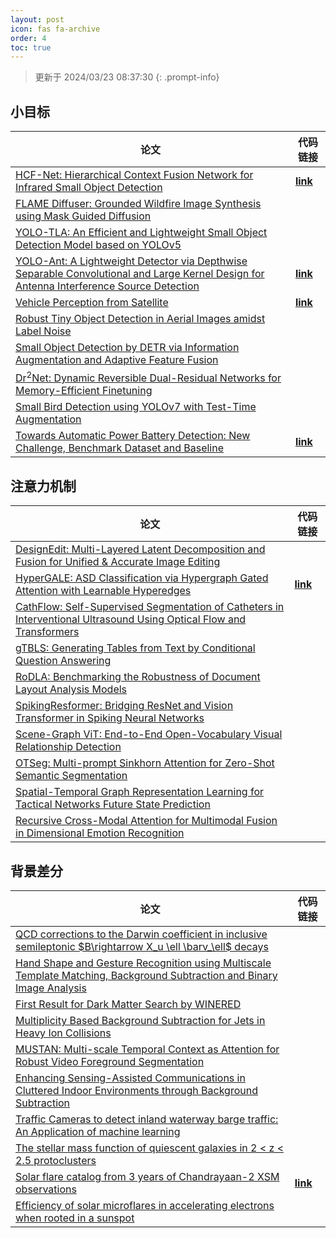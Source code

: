 ```yaml
---
layout: post
icon: fas fa-archive
order: 4
toc: true
---
```


> 更新于 2024/03/23 08:37:30
{: .prompt-info}

## 小目标

| 论文 | 代码链接 |
| --- | --- |
| [HCF-Net: Hierarchical Context Fusion Network for Infrared Small Object Detection](http://arxiv.org/abs/2403.10778v1) | [**link**](https://github.com/zhengshuchen/hcfnet) |
| [FLAME Diffuser: Grounded Wildfire Image Synthesis using Mask Guided Diffusion](http://arxiv.org/abs/2403.03463v1) |  |
| [YOLO-TLA: An Efficient and Lightweight Small Object Detection Model based on YOLOv5](http://arxiv.org/abs/2402.14309v1) |  |
| [YOLO-Ant: A Lightweight Detector via Depthwise Separable Convolutional and Large Kernel Design for Antenna Interference Source Detection](http://arxiv.org/abs/2402.12641v1) | [**link**](https://github.com/scnu-rislab/yolo-ant) |
| [Vehicle Perception from Satellite](http://arxiv.org/abs/2402.00703v1) | [**link**](https://github.com/chenxi1510/vehicle-perception-from-satellite-videos) |
| [Robust Tiny Object Detection in Aerial Images amidst Label Noise](http://arxiv.org/abs/2401.08056v1) |  |
| [Small Object Detection by DETR via Information Augmentation and Adaptive Feature Fusion](http://arxiv.org/abs/2401.08017v1) |  |
| [Dr$^2$Net: Dynamic Reversible Dual-Residual Networks for Memory-Efficient Finetuning](http://arxiv.org/abs/2401.04105v1) |  |
| [Small Bird Detection using YOLOv7 with Test-Time Augmentation](http://arxiv.org/abs/2401.01018v1) |  |
| [Towards Automatic Power Battery Detection: New Challenge, Benchmark Dataset and Baseline](http://arxiv.org/abs/2312.02528v2) | [**link**](https://github.com/xiaoqi-zhao-dlut/x-ray-pbd) |

## 注意力机制

| 论文 | 代码链接 |
| --- | --- |
| [DesignEdit: Multi-Layered Latent Decomposition and Fusion for Unified & Accurate Image Editing](http://arxiv.org/abs/2403.14487v1) |  |
| [HyperGALE: ASD Classification via Hypergraph Gated Attention with Learnable Hyperedges](http://arxiv.org/abs/2403.14484v1) | [**link**](https://github.com/mehular0ra/hypergale) |
| [CathFlow: Self-Supervised Segmentation of Catheters in Interventional Ultrasound Using Optical Flow and Transformers](http://arxiv.org/abs/2403.14465v1) |  |
| [gTBLS: Generating Tables from Text by Conditional Question Answering](http://arxiv.org/abs/2403.14457v1) |  |
| [RoDLA: Benchmarking the Robustness of Document Layout Analysis Models](http://arxiv.org/abs/2403.14442v1) |  |
| [SpikingResformer: Bridging ResNet and Vision Transformer in Spiking Neural Networks](http://arxiv.org/abs/2403.14302v1) |  |
| [Scene-Graph ViT: End-to-End Open-Vocabulary Visual Relationship Detection](http://arxiv.org/abs/2403.14270v1) |  |
| [OTSeg: Multi-prompt Sinkhorn Attention for Zero-Shot Semantic Segmentation](http://arxiv.org/abs/2403.14183v1) |  |
| [Spatial-Temporal Graph Representation Learning for Tactical Networks Future State Prediction](http://arxiv.org/abs/2403.13872v1) |  |
| [Recursive Cross-Modal Attention for Multimodal Fusion in Dimensional Emotion Recognition](http://arxiv.org/abs/2403.13659v1) |  |

## 背景差分

| 论文 | 代码链接 |
| --- | --- |
| [QCD corrections to the Darwin coefficient in inclusive semileptonic $B\rightarrow X_u \ell \barν_\ell$ decays](http://arxiv.org/abs/2402.13805v2) |  |
| [Hand Shape and Gesture Recognition using Multiscale Template Matching, Background Subtraction and Binary Image Analysis](http://arxiv.org/abs/2402.09663v1) |  |
| [First Result for Dark Matter Search by WINERED](http://arxiv.org/abs/2402.07976v1) |  |
| [Multiplicity Based Background Subtraction for Jets in Heavy Ion Collisions](http://arxiv.org/abs/2402.10945v1) |  |
| [MUSTAN: Multi-scale Temporal Context as Attention for Robust Video Foreground Segmentation](http://arxiv.org/abs/2402.00918v1) |  |
| [Enhancing Sensing-Assisted Communications in Cluttered Indoor Environments through Background Subtraction](http://arxiv.org/abs/2401.05763v1) |  |
| [Traffic Cameras to detect inland waterway barge traffic: An Application of machine learning](http://arxiv.org/abs/2401.03070v1) |  |
| [The stellar mass function of quiescent galaxies in 2 < z < 2.5 protoclusters](http://arxiv.org/abs/2312.12380v1) |  |
| [Solar flare catalog from 3 years of Chandrayaan-2 XSM observations](http://arxiv.org/abs/2312.09191v2) | [**link**](https://github.com/devansh-dvj/suryadrishti) |
| [Efficiency of solar microflares in accelerating electrons when rooted in a sunspot](http://arxiv.org/abs/2312.06856v2) |  |
